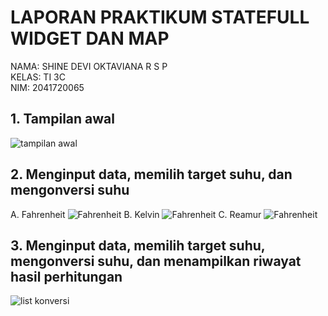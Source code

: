 # LAPORAN PRAKTIKUM STATEFULL WIDGET DAN MAP
NAMA: SHINE DEVI OKTAVIANA R S P <BR>
KELAS: TI 3C <BR>
NIM: 2041720065
## 1. Tampilan awal
![tampilan awal](ss/awal.jpeg)
## 2. Menginput data, memilih target suhu, dan mengonversi suhu
A. Fahrenheit
![Fahrenheit](ss/prak1_1.jpeg)
B. Kelvin
![Fahrenheit](ss/prak1_2.jpeg)
C. Reamur
![Fahrenheit](ss/prak1_3.jpeg)
## 3. Menginput data, memilih target suhu, mengonversi suhu, dan menampilkan riwayat hasil perhitungan
![list konversi](ss/prak_2.jpeg)
